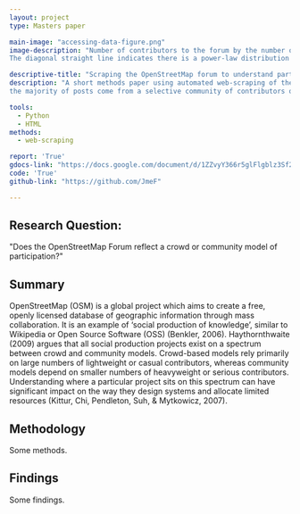 ```yaml
---
layout: project
type: Masters paper

main-image: "accessing-data-figure.png"
image-description: "Number of contributors to the forum by the number of contributions they made, both on a log-transformed axis.
The diagonal straight line indicates there is a power-law distribution of contributions by different contributors."

descriptive-title: "Scraping the OpenStreetMap forum to understand participation"
description: "A short methods paper using automated web-scraping of the OpenStreetMap online forum to understand whether
the majority of posts come from a selective community of contributors or 'crowds' of interested individuals."

tools:
  - Python
  - HTML
methods:
  - web-scraping

report: 'True'
gdocs-link: "https://docs.google.com/document/d/1ZZvyY366r5glFlgblz3Sf2mJO8DrmmfNOvVCcaETHnQ/"
code: 'True'
github-link: "https://github.com/JmeF"

---
```


## Research Question:
"Does the OpenStreetMap Forum reflect a crowd or community model of participation?"

## Summary
OpenStreetMap (OSM) is a global project which aims to create a free, openly licensed database of geographic information through mass collaboration. It is an example of ‘social production of knowledge’, similar to Wikipedia or Open Source Software (OSS) (Benkler, 2006). Haythornthwaite (2009) argues that all social production projects exist on a spectrum between crowd and community models. Crowd-based models rely primarily on large numbers of lightweight or casual contributors, whereas community models depend on smaller numbers of heavyweight or serious contributors. Understanding where a particular project sits on this spectrum can have significant impact on the way they design systems and allocate limited resources (Kittur, Chi, Pendleton, Suh, & Mytkowicz, 2007).

## Methodology

Some methods.

## Findings

Some findings.
